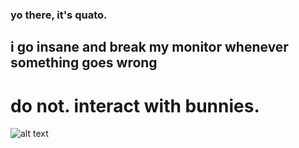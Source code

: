 ### yo there, it's quato.

## i go insane and break my monitor whenever something goes wrong

# do not. interact with bunnies.

![alt text](https://github.com/quatolemons/quatoweb.github.io/blob/main/quatoblog/img/navbar.png] "Logo Title Text 1")
